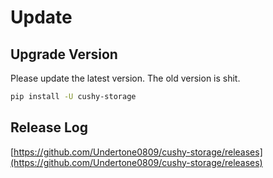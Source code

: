 # Update

## Upgrade Version
Please update the latest version. The old version is shit.

```bash
pip install -U cushy-storage
```
## Release Log

[https://github.com/Undertone0809/cushy-storage/releases](https://github.com/Undertone0809/cushy-storage/releases)